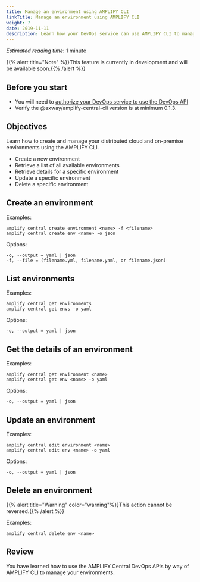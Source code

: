 ```yaml
---
title: Manage an environment using AMPLIFY CLI
linkTitle: Manage an environment using AMPLIFY CLI
weight: 7
date: 2019-11-11
description: Learn how your DevOps service can use AMPLIFY CLI to manage your environments.
---
```


*Estimated reading time*: 1 minute

{{% alert title="Note" %}}This feature is currently in development and will be available soon.{{% /alert %}}

## Before you start

* You will need to [authorize your DevOps service to use the DevOps API](/docs/central/cli_getstarted/)
* Verify the @axway/amplify-central-cli version is at minimum 0.1.3.

## Objectives

Learn how to create and manage your distributed cloud and on-premise environments using the AMPLIFY CLI.

* Create a new environment
* Retrieve a list of all available environments
* Retrieve details for a specific environment
* Update a specific environment
* Delete a specific environment

## Create an environment

Examples:

```
amplify central create environment <name> -f <filename>
amplify central create env <name> -o json
```

Options:

```
-o, --output = yaml | json
-f, --file = (filename.yml, filename.yaml, or filename.json)
```

## List environments

Examples:

```
amplify central get environments
amplify central get envs -o yaml
```

Options:

```
-o, --output = yaml | json
```

## Get the details of an environment

Examples:

```
amplify central get environment <name>
amplify central get env <name> -o yaml
```

Options:

```
-o, --output = yaml | json
```

## Update an environment

Examples:

```
amplify central edit environment <name>
amplify central edit env <name> -o yaml
```

Options:

```
-o, --output = yaml | json
```

## Delete an environment

{{% alert title="Warning" color="warning"%}}This action cannot be reversed.{{% /alert %}}

Examples:

```
amplify central delete env <name>
```

## Review

You have learned how to use the AMPLIFY Central DevOps APIs by way of AMPLIFY CLI to manage your environments.
